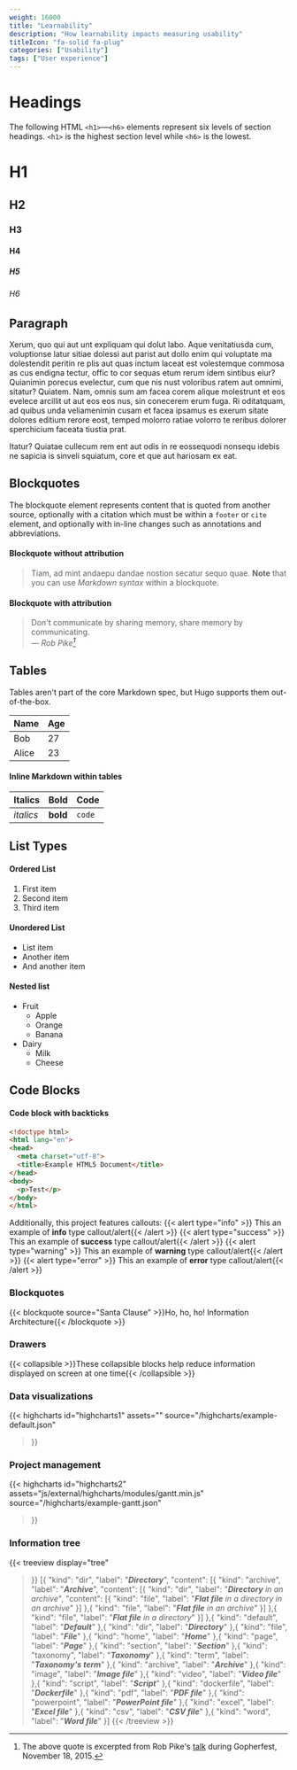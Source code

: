 ```yaml
---
weight: 16000
title: "Learnability"
description: "How learnability impacts measuring usability"
titleIcon: "fa-solid fa-plug"
categories: ["Usability"]
tags: ["User experience"]
---
```

# Headings

The following HTML `<h1>`—`<h6>` elements represent six levels of section headings. `<h1>` is the highest section level while `<h6>` is the lowest.

# H1
## H2
### H3
#### H4
##### H5
###### H6

## Paragraph

Xerum, quo qui aut unt expliquam qui dolut labo. Aque venitatiusda cum, voluptionse latur sitiae dolessi aut parist aut dollo enim qui voluptate ma dolestendit peritin re plis aut quas inctum laceat est volestemque commosa as cus endigna tectur, offic to cor sequas etum rerum idem sintibus eiur? Quianimin porecus evelectur, cum que nis nust voloribus ratem aut omnimi, sitatur? Quiatem. Nam, omnis sum am facea corem alique molestrunt et eos evelece arcillit ut aut eos eos nus, sin conecerem erum fuga. Ri oditatquam, ad quibus unda veliamenimin cusam et facea ipsamus es exerum sitate dolores editium rerore eost, temped molorro ratiae volorro te reribus dolorer sperchicium faceata tiustia prat.

Itatur? Quiatae cullecum rem ent aut odis in re eossequodi nonsequ idebis ne sapicia is sinveli squiatum, core et que aut hariosam ex eat.

## Blockquotes

The blockquote element represents content that is quoted from another source, optionally with a citation which must be within a `footer` or `cite` element, and optionally with in-line changes such as annotations and abbreviations.

#### Blockquote without attribution

> Tiam, ad mint andaepu dandae nostion secatur sequo quae.
> **Note** that you can use *Markdown syntax* within a blockquote.

#### Blockquote with attribution

> Don't communicate by sharing memory, share memory by communicating.<br>
> — <cite>Rob Pike[^1]</cite>

[^1]: The above quote is excerpted from Rob Pike's [talk](https://www.youtube.com/watch?v=PAAkCSZUG1c) during Gopherfest, November 18, 2015.

## Tables

Tables aren't part of the core Markdown spec, but Hugo supports them out-of-the-box.

   Name | Age
--------|------
    Bob | 27
  Alice | 23

#### Inline Markdown within tables

| Italics   | Bold     | Code   |
| --------  | -------- | ------ |
| *italics* | **bold** | `code` |

## List Types

#### Ordered List

1. First item
2. Second item
3. Third item

#### Unordered List

* List item
* Another item
* And another item

#### Nested list

* Fruit
  * Apple
  * Orange
  * Banana
* Dairy
  * Milk
  * Cheese

## Code Blocks

#### Code block with backticks

```html
<!doctype html>
<html lang="en">
<head>
  <meta charset="utf-8">
  <title>Example HTML5 Document</title>
</head>
<body>
  <p>Test</p>
</body>
</html>
```
Additionally, this project features callouts:
{{< alert type="info" >}} This an example of **info** type callout/alert{{< /alert >}}
{{< alert type="success" >}} This an example of **success** type callout/alert{{< /alert >}}
{{< alert type="warning" >}} This an example of **warning** type callout/alert{{< /alert >}}
{{< alert type="error" >}} This an example of **error** type callout/alert{{< /alert >}}

### Blockquotes

{{< blockquote source="Santa Clause" >}}Ho, ho, ho! Information Architecture{{< /blockquote >}}

### Drawers

{{< collapsible >}}These collapsible blocks help reduce information displayed on screen at one time{{< /collapsible >}} 

### Data visualizations
{{< highcharts
  id="highcharts1"
  assets=""
  source="/highcharts/example-default.json"
>}}

### Project management

{{< highcharts
  id="highcharts2"
  assets="js/external/highcharts/modules/gantt.min.js"
  source="/highcharts/example-gantt.json"
>}}

### Information tree

{{< treeview
    display="tree"
>}}
[{
    "kind": "dir",
    "label": "***Directory***",
    "content": [{
            "kind": "archive",
            "label": "***Archive***",
            "content": [{
                    "kind": "dir",
                    "label": "***Directory** in an archive*",
                    "content": [{
                            "kind": "file",
                            "label": "***Flat file** in a directory in an archive*"
                        }]
                },{
                    "kind": "file",
                    "label": "***Flat file** in an archive*"
                }]
        },{
            "kind": "file",
            "label": "***Flat file** in a directory*"
        }]
},{
    "kind": "default",
    "label": "***Default***"
},{
    "kind": "dir",
    "label": "***Directory***"
},{
    "kind": "file",
    "label": "***File***"
},{
    "kind": "home",
    "label": "***Home***"
},{
    "kind": "page",
    "label": "***Page***"
},{
    "kind": "section",
    "label": "***Section***"
},{
    "kind": "taxonomy",
    "label": "***Taxonomy***"
},{
    "kind": "term",
    "label": "***Taxonomy's term***"
},{
    "kind": "archive",
    "label": "***Archive***"
},{
    "kind": "image",
    "label": "***Image file***"
},{
    "kind": "video",
    "label": "***Video file***"
},{
    "kind": "script",
    "label": "***Script***"
},{
    "kind": "dockerfile",
    "label": "***Dockerfile***"
},{
    "kind": "pdf",
    "label": "***PDF file***"
},{
    "kind": "powerpoint",
    "label": "***PowerPoint file***"
},{
    "kind": "excel",
    "label": "***Excel file***"
},{
    "kind": "csv",
    "label": "***CSV file***"
},{
    "kind": "word",
    "label": "***Word file***"
}]
{{< /treeview >}}
